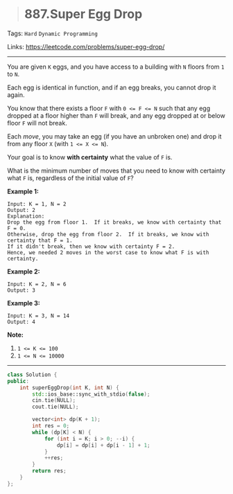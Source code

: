 > # 887.Super Egg Drop

Tags: `Hard` `Dynamic Programming`

Links: https://leetcode.com/problems/super-egg-drop/

-----

You are given `K` eggs, and you have access to a building with `N` floors from `1` to `N`. 

Each egg is identical in function, and if an egg breaks, you cannot drop it again.

You know that there exists a floor `F` with `0 <= F <= N` such that any egg dropped at a floor higher than `F` will break, and any egg dropped at or below floor `F` will not break.

Each *move*, you may take an egg (if you have an unbroken one) and drop it from any floor `X` (with `1 <= X <= N`). 

Your goal is to know **with certainty** what the value of `F` is.

What is the minimum number of moves that you need to know with certainty what `F` is, regardless of the initial value of `F`?

**Example 1:**

```
Input: K = 1, N = 2
Output: 2
Explanation: 
Drop the egg from floor 1.  If it breaks, we know with certainty that F = 0.
Otherwise, drop the egg from floor 2.  If it breaks, we know with certainty that F = 1.
If it didn't break, then we know with certainty F = 2.
Hence, we needed 2 moves in the worst case to know what F is with certainty.
```

**Example 2:**

```
Input: K = 2, N = 6
Output: 3
```

**Example 3:**

```
Input: K = 3, N = 14
Output: 4
```

**Note:**

1. `1 <= K <= 100`
2. `1 <= N <= 10000`

-----

```c++
class Solution {
public:
    int superEggDrop(int K, int N) {
        std::ios_base::sync_with_stdio(false);
        cin.tie(NULL);
        cout.tie(NULL);

		vector<int> dp(K + 1);
		int res = 0;
		while (dp[K] < N) {
			for (int i = K; i > 0; --i) {
				dp[i] = dp[i] + dp[i - 1] + 1;
			}
            ++res;
		}
		return res;
    }
};
```

